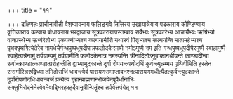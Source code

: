 +++
title = "११"

+++
दक्षिणतः
प्राचीनावीती वैशम्पायनाय फलिङ्गवे तित्तिरय उखायात्रेयाय
पदकाराय कौण्डिण्याय वृत्तिकाराय कण्वाय बोधायनाय भरद्वाजाय
सूत्रकारायापस्तम्बाय सर्वेभ्यः सूत्रकारेभ्य
आचार्येभ्यः ऋषिभ्यो वानप्रस्थेभ्य ऊर्ध्वरेतोभ्य एकपत्नीभ्यश्च
कल्पयामीति यथास्वं पितृभ्यश्च कल्पयन्ति मातामहेभ्यश्च
पृथक्पृथगित्येतैरेव
नामधेयैर्गन्धपुष्पधूपदीपान्नफलोदकैरमष्मै
नमोऽमुष्मै नम इति गन्धपुष्पधूपदीपैरमुष्मै स्वाहामुष्मै
स्वाहेत्यन्नेनामुं तर्पयाम्यमुं
तर्पयामीति फलोदकेनात्र नमस्यन्ति त्रीनादितोऽनुवाकानधीयन्ते
काण्डादीन्वा सर्वान्क्राण्डात्काण्डात्प्ररोहन्तीति
द्वाभ्यामुदकान्ते दूर्वा रोपयन्त्यथोदधिं
कुर्वन्त्युन्नम्भय पृथिवीमिति हस्तेन
संसर्गास्त्रिरुद्विध्या तमितोराजिं
धावन्त्येवं पारायणसमाप्तावनश्नत्पारायणमधीत्यैतत्कुर्वन्त्युदकान्ते
दूर्वारोपणोदधिधावनवर्जं प्रत्येत्य
गृहान्ब्राह्मणान्भोजयेदपूपैर्धानाभिः
सक्तुभिरोदनेनेत्येवमेवाद्भिरहरहर्देवानृषीन्पितॄंश्च तर्पयेत्तर्पयेत्
११   
